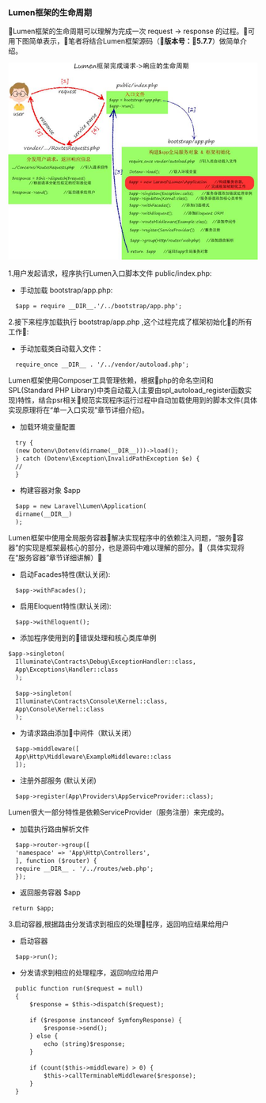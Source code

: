 ### Lumen框架的生命周期

Lumen框架的生命周期可以理解为完成一次 request -> response 的过程。可用下图简单表示，笔者将结合Lumen框架源码（**版本号：5.7.7**）做简单介绍。

![lumen框架生命周期图](./images/lumen_life_cycle.jpeg)

1.用户发起请求，程序执行Lumen入口脚本文件 public/index.php:
  + 手动加载 bootstrap/app.php: 

  ```
    $app = require __DIR__.'/../bootstrap/app.php';
  ```
2.接下来程序加载执行 bootstrap/app.php ,这个过程完成了框架初始化的所有工作:
  + 手动加载类自动载入文件：

  ```
    require_once __DIR__ . '/../vendor/autoload.php';
  ```
  Lumen框架使用Composer工具管理依赖，根据php的命名空间和SPL(Standard PHP Library)中类自动载入(主要由spl_autoload_register函数实现)特性，结合psr相关规范实现程序运行过程中自动加载使用到的脚本文件(具体实现原理将在“单一入口实现”章节详细介绍)。
  + 加载环境变量配置

  ```
    try {
    (new Dotenv\Dotenv(dirname(__DIR__)))->load();
    } catch (Dotenv\Exception\InvalidPathException $e) {
    //
    }
  ```
  + 构建容器对象 $app
  ```
    $app = new Laravel\Lumen\Application(
    dirname(__DIR__)
    );
  ```

  Lumen框架中使用全局服务容器解决实现程序中的依赖注入问题，“服务容器”的实现是框架最核心的部分，也是源码中难以理解的部分。（具体实现将在“服务容器”章节详细讲解）

  + 启动Facades特性(默认关闭):

  ```
    $app->withFacades();
  ```

  + 启用Eloquent特性(默认关闭):

  ```
    $app->withEloquent();
  ```

  + 添加程序使用到的错误处理和核心类库单例

  ```
  $app->singleton(
    Illuminate\Contracts\Debug\ExceptionHandler::class,
    App\Exceptions\Handler::class
    );

    $app->singleton(
    Illuminate\Contracts\Console\Kernel::class,
    App\Console\Kernel::class
    );
  ```

  + 为请求路由添加中间件（默认关闭）

  ```
    $app->middleware([
    App\Http\Middleware\ExampleMiddleware::class
    ]);
  ```

  + 注册外部服务 (默认关闭)

  ```
    $app->register(App\Providers\AppServiceProvider::class);
  ```
  Lumen很大一部分特性是依赖ServiceProvider（服务注册）来完成的。

  + 加载执行路由解析文件

  ```
    $app->router->group([
    'namespace' => 'App\Http\Controllers',
    ], function ($router) {
    require __DIR__ . '/../routes/web.php';
    });
  ```

  + 返回服务容器 $app

  ```
   return $app;
  ```

3.启动容器,根据路由分发请求到相应的处理程序，返回响应结果给用户
  + 启动容器

  ```
    $app->run();
  ```

  + 分发请求到相应的处理程序，返回响应给用户

  ```
    public function run($request = null)
    {
        $response = $this->dispatch($request);

        if ($response instanceof SymfonyResponse) {
            $response->send();
        } else {
            echo (string)$response;
        }

        if (count($this->middleware) > 0) {
            $this->callTerminableMiddleware($response);
        }
    }
  ```